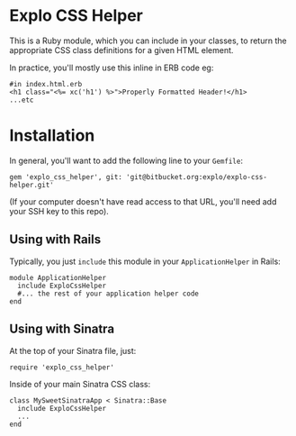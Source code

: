 # Explo CSS Helper

This is a Ruby module, which you can include in your classes, to return the appropriate CSS class definitions for a given HTML element.

In practice, you'll mostly use this inline in ERB code eg:

    #in index.html.erb
    <h1 class="<%= xc('h1') %>">Properly Formatted Header!</h1>
    ...etc


# Installation

In general, you'll want to add the following line to your `Gemfile`:

    gem 'explo_css_helper', git: 'git@bitbucket.org:explo/explo-css-helper.git'

(If your computer doesn't have read access to that URL, you'll need add your SSH key to this repo).


## Using with Rails

Typically, you just `include` this module in your `ApplicationHelper` in Rails:

    module ApplicationHelper
      include ExploCssHelper
      #... the rest of your application helper code
    end


## Using with Sinatra

At the top of your Sinatra file, just:

    require 'explo_css_helper'

Inside of your main Sinatra CSS class:

    class MySweetSinatraApp < Sinatra::Base
      include ExploCssHelper
      ...
    end
